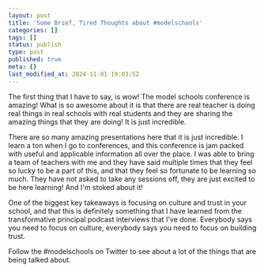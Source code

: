 ```yaml
---
layout: post
title: 'Some Brief, Tired Thoughts about #modelschools'
categories: []
tags: []
status: publish
type: post
published: true
meta: {}
last_modified_at: 2024-11-01 19:03:52
---
```


The first thing that I have to say, is wow! The model schools conference is amazing! What is so awesome about it is that there are real teacher is doing real things in real schools with real students and they are sharing the amazing things that they are doing! It is just incredible.


There are so many amazing presentations here that it is just incredible. I learn a ton when I go to conferences, and this conference is jam packed with useful and applicable information all over the place. I was able to bring a team of teachers with me and they have said multiple times that they feel so lucky to be a part of this, and that they feel so fortunate to be learning so much. They have not asked to take any sessions off, they are just excited to be here learning! And I'm stoked about it!


One of the biggest key takeaways is focusing on culture and trust in your school, and that this is definitely something that I have learned from the transformative principal podcast interviews that I've done. Everybody says you need to focus on culture, everybody says you need to focus on building trust.


Follow the #modelschools on Twitter to see about a lot of the things that are being talked about.
